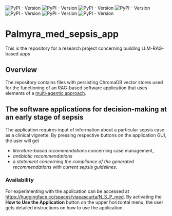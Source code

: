 ![PyPI - Version](https://img.shields.io/badge/Pyhton-v3.11.10-blue)
![PyPI - Version](https://img.shields.io/badge/shiny%20for%20python-v0.10.2-blue)
![PyPI - Version](https://img.shields.io/badge/chromadb-v0.5.23-brown)
![PyPI - Version](https://img.shields.io/badge/llama%20index-v0.12.5-blue)
![PyPI - Version](https://img.shields.io/badge/Writer_Palmyra_med_llm-70b-blue)
![PyPI - Version](https://img.shields.io/badge/NVIDIA_platform-green)
![PyPI - Version](https://img.shields.io/badge/ISAAC_sepsis-3.0-%23000055)


# Palmyra_med_sepsis_app
 This is the repository for a research project concerning building LLM-RAG-based apps
## Overview
The repository contains files with persisting ChromaDB vector stores used for the functioning of an RAG-based software application that uses elements of a [multi-agentic approach](https://www.crewai.com/).
## The software applications for decision-making at an early stage of sepsis
The application requires input of information about a particular sepsis case as a clinical vignette. By pressing respective buttons on the application GUI, the user will get 
* *literature-based recommendations* concerning case management,
* *antibiotic recommendations*
* a *statement concerning the compliance of the generated recommendations with current sepsis guidelines*.
### Availability
For experimenting with the application can be accessed at https://huggingface.co/spaces/viapascurta/N_S_P_med. 
By activating the **How to Use the Application** button on the upper horizontal menu, the user gets detailed instructions on how to use the application.

